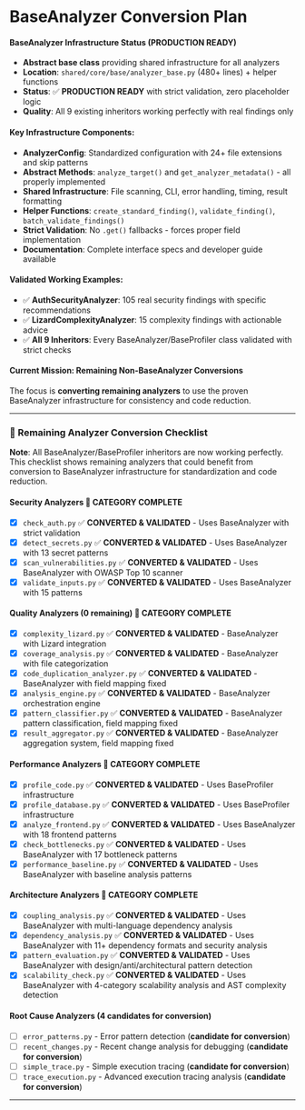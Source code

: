 # BaseAnalyzer Conversion Plan

#### BaseAnalyzer Infrastructure Status (PRODUCTION READY)

- **Abstract base class** providing shared infrastructure for all analyzers
- **Location**: `shared/core/base/analyzer_base.py` (480+ lines) + helper functions
- **Status**: ✅ **PRODUCTION READY** with strict validation, zero placeholder logic
- **Quality**: All 9 existing inheritors working perfectly with real findings only

#### Key Infrastructure Components:

- **AnalyzerConfig**: Standardized configuration with 24+ file extensions and skip patterns
- **Abstract Methods**: `analyze_target()` and `get_analyzer_metadata()` - all properly implemented
- **Shared Infrastructure**: File scanning, CLI, error handling, timing, result formatting
- **Helper Functions**: `create_standard_finding()`, `validate_finding()`, `batch_validate_findings()`
- **Strict Validation**: No `.get()` fallbacks - forces proper field implementation
- **Documentation**: Complete interface specs and developer guide available

#### Validated Working Examples:

- ✅ **AuthSecurityAnalyzer**: 105 real security findings with specific recommendations
- ✅ **LizardComplexityAnalyzer**: 15 complexity findings with actionable advice
- ✅ **All 9 Inheritors**: Every BaseAnalyzer/BaseProfiler class validated with strict checks

#### Current Mission: Remaining Non-BaseAnalyzer Conversions

The focus is **converting remaining analyzers** to use the proven BaseAnalyzer infrastructure for consistency and code reduction.

---

### 🎯 Remaining Analyzer Conversion Checklist

**Note**: All BaseAnalyzer/BaseProfiler inheritors are now working perfectly. This checklist shows remaining analyzers that could benefit from conversion to BaseAnalyzer infrastructure for standardization and code reduction.

#### Security Analyzers 🎉 **CATEGORY COMPLETE**

- [x] `check_auth.py` ✅ **CONVERTED & VALIDATED** - Uses BaseAnalyzer with strict validation
- [x] `detect_secrets.py` ✅ **CONVERTED & VALIDATED** - Uses BaseAnalyzer with 13 secret patterns
- [x] `scan_vulnerabilities.py` ✅ **CONVERTED & VALIDATED** - Uses BaseAnalyzer with OWASP Top 10 scanner
- [x] `validate_inputs.py` ✅ **CONVERTED & VALIDATED** - Uses BaseAnalyzer with 15 patterns

#### Quality Analyzers (0 remaining) 🎉 **CATEGORY COMPLETE**

- [x] `complexity_lizard.py` ✅ **CONVERTED & VALIDATED** - BaseAnalyzer with Lizard integration
- [x] `coverage_analysis.py` ✅ **CONVERTED & VALIDATED** - BaseAnalyzer with file categorization
- [x] `code_duplication_analyzer.py` ✅ **CONVERTED & VALIDATED** - BaseAnalyzer with field mapping fixed
- [x] `analysis_engine.py` ✅ **CONVERTED & VALIDATED** - BaseAnalyzer orchestration engine
- [x] `pattern_classifier.py` ✅ **CONVERTED & VALIDATED** - BaseAnalyzer pattern classification, field mapping fixed
- [x] `result_aggregator.py` ✅ **CONVERTED & VALIDATED** - BaseAnalyzer aggregation system, field mapping fixed

#### Performance Analyzers 🎉 **CATEGORY COMPLETE**

- [x] `profile_code.py` ✅ **CONVERTED & VALIDATED** - Uses BaseProfiler infrastructure
- [x] `profile_database.py` ✅ **CONVERTED & VALIDATED** - Uses BaseProfiler infrastructure
- [x] `analyze_frontend.py` ✅ **CONVERTED & VALIDATED** - Uses BaseAnalyzer with 18 frontend patterns
- [x] `check_bottlenecks.py` ✅ **CONVERTED & VALIDATED** - Uses BaseAnalyzer with 17 bottleneck patterns
- [x] `performance_baseline.py` ✅ **CONVERTED & VALIDATED** - Uses BaseAnalyzer with baseline analysis patterns

#### Architecture Analyzers 🎉 **CATEGORY COMPLETE**

- [x] `coupling_analysis.py` ✅ **CONVERTED & VALIDATED** - Uses BaseAnalyzer with multi-language dependency analysis
- [x] `dependency_analysis.py` ✅ **CONVERTED & VALIDATED** - Uses BaseAnalyzer with 11+ dependency formats and security analysis
- [x] `pattern_evaluation.py` ✅ **CONVERTED & VALIDATED** - Uses BaseAnalyzer with design/anti/architectural pattern detection
- [x] `scalability_check.py` ✅ **CONVERTED & VALIDATED** - Uses BaseAnalyzer with 4-category scalability analysis and AST complexity detection

#### Root Cause Analyzers (4 candidates for conversion)

- [ ] `error_patterns.py` - Error pattern detection (**candidate for conversion**)
- [ ] `recent_changes.py` - Recent change analysis for debugging (**candidate for conversion**)
- [ ] `simple_trace.py` - Simple execution tracing (**candidate for conversion**)
- [ ] `trace_execution.py` - Advanced execution tracing analysis (**candidate for conversion**)

---
